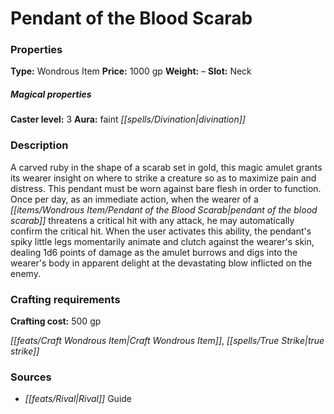 ﻿---
Title: "Pendant of the Blood Scarab"
Type: "Wondrous Item"
Price: "1000 gp"
Weight: "–"
Slot: "Neck"
Caster level: "3"
Aura: "faint divination"
Description: |
  "A carved ruby in the shape of a scarab set in gold, this magic amulet grants its wearer insight on where to strike a creature so as to maximize pain and distress. This pendant must be worn against bare flesh in order to function. Once per day, as an immediate action, when the wearer of a _pendant of the blood scarab_ threatens a critical hit with any attack, he may automatically confirm the critical hit. When the user activates this ability, the pendant's spiky little legs momentarily animate and clutch against the wearer's skin, dealing 1d6 points of damage as the amulet burrows and digs into the wearer's body in apparent delight at the devastating blow inflicted on the enemy."
Crafting cost: "500 gp"
Sources: "['Rival Guide']"
---

# Pendant of the Blood Scarab

### Properties

**Type:** Wondrous Item **Price:** 1000 gp **Weight:** – **Slot:** Neck

##### Magical properties

**Caster level:** 3 **Aura:** faint _[[spells/Divination|divination]]_

### Description

A carved ruby in the shape of a scarab set in gold, this magic amulet grants its wearer insight on where to strike a creature so as to maximize pain and distress. This pendant must be worn against bare flesh in order to function. Once per day, as an immediate action, when the wearer of a _[[items/Wondrous Item/Pendant of the Blood Scarab|pendant of the blood scarab]]_ threatens a critical hit with any attack, he may automatically confirm the critical hit. When the user activates this ability, the pendant's spiky little legs momentarily animate and clutch against the wearer's skin, dealing 1d6 points of damage as the amulet burrows and digs into the wearer's body in apparent delight at the devastating blow inflicted on the enemy.

### Crafting requirements

**Crafting cost:** 500 gp

_[[feats/Craft Wondrous Item|Craft Wondrous Item]]_, _[[spells/True Strike|true strike]]_

### Sources

* _[[feats/Rival|Rival]]_ Guide